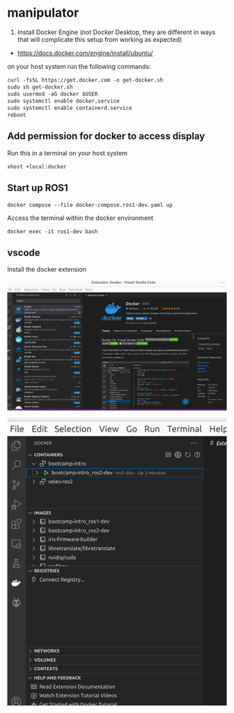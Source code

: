 # manipulator

1. Install Docker Engine (not Docker Desktop, they are different
in ways that will complicate this setup from working as 
expected)
  - https://docs.docker.com/engine/install/ubuntu/
  
on your host system run the following commands:
```
curl -fsSL https://get.docker.com -o get-docker.sh
sudo sh get-docker.sh
sudo usermod -aG docker $USER
sudo systemctl enable docker.service
sudo systemctl enable containerd.service
reboot
```

## Add permission for docker to access display

Run this in a terminal on your host system
```
xhost +local:docker
```


## Start up ROS1

```
docker compose --file docker-compose.ros1-dev.yaml up
```

Access the terminal within the docker environment


```
docker exec -it ros1-dev bash
```


## vscode

Install the docker extension 

![install docker extension](docs/images/vscode-docker-install.png "Install docker extension")


![attatch docker](docs/images/vscode-docker-attatch.png "Attach Docker")
